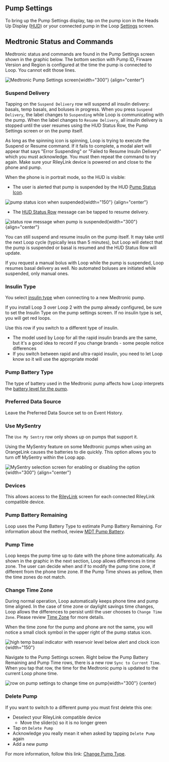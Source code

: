 ## Pump Settings

To bring up the Pump Settings display, tap on the pump icon in the Heads Up Display ([HUD](displays-v3.md#heads-up-display)) or your connected pump in the Loop [Settings](settings.md) screen.

## Medtronic Status and Commands

Medtronic status and commands are found in the Pump Settings screen shown in the graphic below. The bottom section with Pump ID, Firware Version and Region is configured at the time the pump is connected to Loop. You cannot edit those lines.

![Medtronic Pump Settings screen](img/pump-setting-mdt.svg){width="300"}
{align="center"}

### Suspend Delivery

Tapping on the `Suspend Delivery` row will suspend all insulin delivery: basals, temp basals, and boluses in progress. When you press `Suspend Delivery`, the label changes to `Suspending` while Loop is communicating with the pump. When the label changes to `Resume Delivery`, all insulin delivery is stopped until the user resumes using the HUD Status Row, the Pump Settings screen or on the pump itself.

As long as the spinning icon is spinning, Loop is trying to execute the Suspend or Resume command. If it fails to complete, a modal alert will appear that says "Error Suspending" or "Failed to Resume Insulin Delivery" which you must acknowledge. You must then repeat the command to try again. Make sure your RileyLink device is powered on and close to the phone and pump.

When the phone is in portrait mode, so the HUD is visible:

* The user is alerted that pump is suspended by the HUD [Pump Status Icon](displays-v3.md#pump-status-icon).

![pump status icon when suspended](img/pump-alert-suspended.svg){width="150"}
{align="center"}

* The [HUD Status Row](displays-v3.md#hud-status-row) message can be tapped to resume delivery.

![status row message when pump is suspended](img/status-row-pump-suspended.svg){width="300"}
{align="center"}

You can still suspend and resume insulin on the pump itself.  It may take until the next Loop cycle (typically less than 5 minutes), but Loop will detect that the pump is suspended or basal is resumed and the HUD Status Row will update.

If you request a manual bolus with Loop while the pump is suspended, Loop resumes basal delivery as well. No automated boluses are initiated while suspended, only manual ones.

### Insulin Type

You select [insulin type](add-pump.md#insulin-type) when connecting to a new Medtronic pump.

If you install Loop 3 over Loop 2 with the pump already configured, be sure to set the Insulin Type on the pump settings screen. If no insulin type is set, you will get red loops.

Use this row if you switch to a different type of insulin.

* The model used by Loop for all the rapid insulin brands are the same, but it's a good idea to record if you change brands - some people notice differences
* If you switch between rapid and ultra-rapid insulin, you need to let Loop know so it will use the appropriate model

### Pump Battery Type

The type of battery used in the Medtronic pump affects how Loop interprets the [battery level for the pump](../operation/features/battery.md#medtronic-pump-battery).

### Preferred Data Source

Leave the Preferred Data Source set to on Event History.

### Use MySentry

The `Use My Sentry` row only shows up on pumps that support it.

Using the MySentry feature on some Medtronic pumps when using an OrangeLink causes the batteries to die quickly.  This option allows you to turn off MySentry within the Loop app.

![MySentry selection screen for enabling or disabling the option](img/mdt-my-sentry-v225.png){width="300"}
{align="center"}

### Devices

This allows access to the [RileyLink](../loop-3/rileylink.md) screen for each connected RileyLink compatible device.

### Pump Battery Remaining

Loop uses the Pump Battery Type to estimate Pump Battery Remaining. For information about the method, review [MDT Pump Battery](../operation/features/battery.md).

### Pump Time

Loop keeps the pump time up to date with the phone time automatically. As shown in the graphic in the next section, Loop allows differences in time zone. The user can decide when and if to modify the pump time zone, if different from the phone time zone. If the Pump Time shows as yellow, then the time zones do not match.

### Change Time Zone

During normal operation, Loop automatically keeps phone time and pump time aligned. In the case of time zone or daylight savings time changes, Loop allows the differences to persist until the user chooses to `Change Time Zone`. Please review [Time Zone](displays-v3.md#time-zone) for more details.

When the time zone for the pump and phone are not the same, you will notice a small clock symbol in the upper right of the pump status icon.

![high temp basal indicator with reservoir level below alert and clock icon](img/pump-alert-reservoir-tz.svg){width="150"}

Navigate to the Pump Settings screen. Right below the Pump Battery Remaining and Pump Time rows, there is a new row `Sync to Current Time`. When you tap that row, the time for the Medtronic pump is updated to the current Loop phone time.

![row on pump settings to change time on pump](img/mdt-time-change.svg){width="300"}
{center}

### Delete Pump

If you want to switch to a different pump you must first delete this one:

* Deselect your RileyLink compatible device
    * Move the slider(s) so it is no longer green
* Tap on `Delete Pump`
* Acknowledge you really mean it when asked by tapping `Delete Pump` again
* Add a new pump

For more information, follow this link: [Change Pump Type](add-pump.md#change-pump-type).

